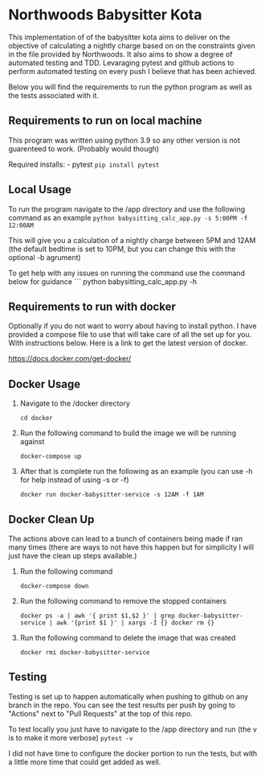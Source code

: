 # Northwoods Babysitter Kota

This implementation of of the babysitter kota aims to deliver on the objective of calculating a nightly charge based on on the constraints given in the file provided by Northwoods. It also aims to show a degree of automated testing and TDD. Levaraging pytest and github actions to perform automated testing on every push I believe that has been achieved. 

Below you will find the requirements to run the python program as well as the tests associated with it. 

## Requirements to run on local machine

This program was written using python 3.9 so any other version is not guarenteed to work. (Probably would though)

Required installs:
    - pytest
    ```
    pip install pytest
    ```
## Local Usage

To run the program navigate to the /app directory and use the following command as an example
    ```
    python babysitting_calc_app.py -s 5:00PM -f 12:00AM
    ```

This will give you a calculation of a nightly charge between 5PM and 12AM (the default bedtime is set to 10PM, but you can change this with the optional -b agrument)

To get help with any issues on running the command use the command below for guidance
    ```
    python babysitting_calc_app.py -h

## Requirements to run with docker

Optionally if you do not want to worry about having to install python. I have provided a compose file to use that will take care of all the set up for you. With instructions below. Here is a link to get the latest version of docker. 

https://docs.docker.com/get-docker/

## Docker Usage

1. Navigate to the /docker directory
    ```
    cd docker
    ```

2. Run the following command to build the image we will be running against
    ```
    docker-compose up
    ```

3. After that is complete run the following as an example (you can use -h for help instead of using -s or -f)
    ```
    docker run docker-babysitter-service -s 12AM -f 1AM
    ```

## Docker Clean Up

The actions above can lead to a bunch of containers being made if ran many times (there are ways to not have this happen but for simplicity I will just have the clean up steps available.)

1. Run the following command
    ```
    docker-compose down
    ```
2. Run the following command to remove the stopped containers
    ```
    docker ps -a | awk '{ print $1,$2 }' | grep docker-babysitter-service | awk '{print $1 }' | xargs -I {} docker rm {}
    ```
3. Run the following command to delete the image that was created
    ```
    docker rmi docker-babysitter-service
    ```

## Testing

Testing is set up to happen automatically when pushing to github on any branch in the repo. You can see the test results per push by going to "Actions" next to "Pull Requests" at the top of this repo.

To test locally you just have to navigate to the /app directory and run (the v is to make it more verbose)
    ```
    pytest -v
    ```

I did not have time to configure the docker portion to run the tests, but with a little more time that could get added as well.